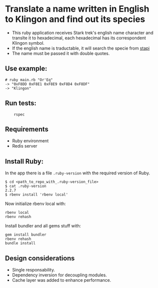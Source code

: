 # Translate a name written in English to Klingon and find out its species

* This ruby application receives Stark trek's english name character and translte it to hexadecimal, each hexadecimal has its correspondent Klingon symbol.
* If the english name is traductable, it will search the specie from [stapi](http://stapi.co)
* The name must be passed it with double quotes.

## Use example:

```
# ruby main.rb "Or'Eq"                                                  
-> "0xF8DD 0xF8E1 0xF8E9 0xF8D4 0xF8DF"
-> "Klingon"
```

## Run tests:
```
    rspec
```
## Requirements
* Ruby environment
* Redis server

## Install Ruby: 

In the app there is a file `.ruby-version` with the required version of Ruby.

```
$ cd <path_to_repo_with_.ruby-version_file>
$ cat .ruby-version
2.2.7
$ rbenv install 'rbenv local'
```

Now initialize rbenv local with:

```
rbenv local
rbenv rehash
```
Install bundler and all gems stuff with:

```
gem install bundler
rbenv rehash
bundle install
```

## Design considerations

* Single responsability.
* Dependency inversion for decoupling modules.
* Cache layer was added to enhance performance.

 